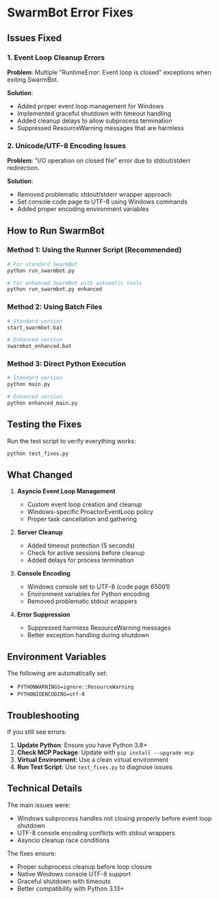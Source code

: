 # SwarmBot Error Fixes

## Issues Fixed

### 1. Event Loop Cleanup Errors
**Problem**: Multiple "RuntimeError: Event loop is closed" exceptions when exiting SwarmBot.

**Solution**:
- Added proper event loop management for Windows
- Implemented graceful shutdown with timeout handling
- Added cleanup delays to allow subprocess termination
- Suppressed ResourceWarning messages that are harmless

### 2. Unicode/UTF-8 Encoding Issues
**Problem**: "I/O operation on closed file" error due to stdout/stderr redirection.

**Solution**:
- Removed problematic stdout/stderr wrapper approach
- Set console code page to UTF-8 using Windows commands
- Added proper encoding environment variables

## How to Run SwarmBot

### Method 1: Using the Runner Script (Recommended)
```bash
# For standard SwarmBot
python run_swarmbot.py

# For enhanced SwarmBot with automatic tools
python run_swarmbot.py enhanced
```

### Method 2: Using Batch Files
```bash
# Standard version
start_swarmbot.bat

# Enhanced version
swarmbot_enhanced.bat
```

### Method 3: Direct Python Execution
```bash
# Standard version
python main.py

# Enhanced version  
python enhanced_main.py
```

## Testing the Fixes

Run the test script to verify everything works:
```bash
python test_fixes.py
```

## What Changed

1. **Asyncio Event Loop Management**
   - Custom event loop creation and cleanup
   - Windows-specific ProactorEventLoop policy
   - Proper task cancellation and gathering

2. **Server Cleanup**
   - Added timeout protection (5 seconds)
   - Check for active sessions before cleanup
   - Added delays for process termination

3. **Console Encoding**
   - Windows console set to UTF-8 (code page 65001)
   - Environment variables for Python encoding
   - Removed problematic stdout wrappers

4. **Error Suppression**
   - Suppressed harmless ResourceWarning messages
   - Better exception handling during shutdown

## Environment Variables

The following are automatically set:
- `PYTHONWARNINGS=ignore::ResourceWarning`
- `PYTHONIOENCODING=utf-8`

## Troubleshooting

If you still see errors:

1. **Update Python**: Ensure you have Python 3.8+ 
2. **Check MCP Package**: Update with `pip install --upgrade mcp`
3. **Virtual Environment**: Use a clean virtual environment
4. **Run Test Script**: Use `test_fixes.py` to diagnose issues

## Technical Details

The main issues were:
- Windows subprocess handles not closing properly before event loop shutdown
- UTF-8 console encoding conflicts with stdout wrappers
- Asyncio cleanup race conditions

The fixes ensure:
- Proper subprocess cleanup before loop closure
- Native Windows console UTF-8 support
- Graceful shutdown with timeouts
- Better compatibility with Python 3.13+